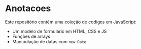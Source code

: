 # Anotacoes

Este repositório contém uma coleção de codigos em JavaScript:

- Um modelo de formulário em HTML, CSS e JS
- Funções de arrays
- Manipulação de datas com `new Date`
